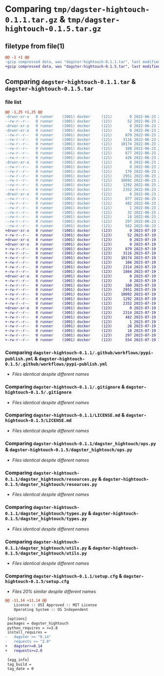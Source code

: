 # Comparing `tmp/dagster-hightouch-0.1.1.tar.gz` & `tmp/dagster-hightouch-0.1.5.tar.gz`

## filetype from file(1)

```diff
@@ -1 +1 @@
-gzip compressed data, was "dagster-hightouch-0.1.1.tar", last modified: Thu Jun 23 20:29:00 2022, max compression
+gzip compressed data, was "dagster-hightouch-0.1.5.tar", last modified: Wed Jul 19 15:00:23 2023, max compression
```

## Comparing `dagster-hightouch-0.1.1.tar` & `dagster-hightouch-0.1.5.tar`

### file list

```diff
@@ -1,25 +1,25 @@
-drwxr-xr-x   0 runner    (1001) docker     (121)        0 2022-06-23 20:29:00.155879 dagster-hightouch-0.1.1/
--rw-r--r--   0 runner    (1001) docker     (121)       52 2022-06-23 20:28:52.000000 dagster-hightouch-0.1.1/.flake8
-drwxr-xr-x   0 runner    (1001) docker     (121)        0 2022-06-23 20:29:00.155879 dagster-hightouch-0.1.1/.github/
-drwxr-xr-x   0 runner    (1001) docker     (121)        0 2022-06-23 20:29:00.155879 dagster-hightouch-0.1.1/.github/workflows/
--rw-r--r--   0 runner    (1001) docker     (121)      879 2022-06-23 20:28:52.000000 dagster-hightouch-0.1.1/.github/workflows/pypi-publish.yml
--rw-r--r--   0 runner    (1001) docker     (121)     3116 2022-06-23 20:28:52.000000 dagster-hightouch-0.1.1/.gitignore
--rw-r--r--   0 runner    (1001) docker     (121)    10174 2022-06-23 20:28:52.000000 dagster-hightouch-0.1.1/LICENSE.md
--rw-r--r--   0 runner    (1001) docker     (121)      168 2022-06-23 20:28:52.000000 dagster-hightouch-0.1.1/Makefile
--rw-r--r--   0 runner    (1001) docker     (121)      877 2022-06-23 20:29:00.155879 dagster-hightouch-0.1.1/PKG-INFO
--rw-r--r--   0 runner    (1001) docker     (121)      426 2022-06-23 20:28:52.000000 dagster-hightouch-0.1.1/README.md
-drwxr-xr-x   0 runner    (1001) docker     (121)        0 2022-06-23 20:29:00.155879 dagster-hightouch-0.1.1/dagster_hightouch/
--rw-r--r--   0 runner    (1001) docker     (121)        0 2022-06-23 20:28:52.000000 dagster-hightouch-0.1.1/dagster_hightouch/__init__.py
--rw-r--r--   0 runner    (1001) docker     (121)      176 2022-06-23 20:28:59.000000 dagster-hightouch-0.1.1/dagster_hightouch/_version.py
--rw-r--r--   0 runner    (1001) docker     (121)     2951 2022-06-23 20:28:52.000000 dagster-hightouch-0.1.1/dagster_hightouch/ops.py
--rw-r--r--   0 runner    (1001) docker     (121)    10092 2022-06-23 20:28:52.000000 dagster-hightouch-0.1.1/dagster_hightouch/resources.py
--rw-r--r--   0 runner    (1001) docker     (121)     1292 2022-06-23 20:28:52.000000 dagster-hightouch-0.1.1/dagster_hightouch/types.py
--rw-r--r--   0 runner    (1001) docker     (121)     2352 2022-06-23 20:28:52.000000 dagster-hightouch-0.1.1/dagster_hightouch/utils.py
-drwxr-xr-x   0 runner    (1001) docker     (121)        0 2022-06-23 20:29:00.155879 dagster-hightouch-0.1.1/dagster_hightouch.egg-info/
--rw-r--r--   0 runner    (1001) docker     (121)      877 2022-06-23 20:28:59.000000 dagster-hightouch-0.1.1/dagster_hightouch.egg-info/PKG-INFO
--rw-r--r--   0 runner    (1001) docker     (121)      482 2022-06-23 20:29:00.000000 dagster-hightouch-0.1.1/dagster_hightouch.egg-info/SOURCES.txt
--rw-r--r--   0 runner    (1001) docker     (121)        1 2022-06-23 20:28:59.000000 dagster-hightouch-0.1.1/dagster_hightouch.egg-info/dependency_links.txt
--rw-r--r--   0 runner    (1001) docker     (121)       32 2022-06-23 20:28:59.000000 dagster-hightouch-0.1.1/dagster_hightouch.egg-info/requires.txt
--rw-r--r--   0 runner    (1001) docker     (121)       18 2022-06-23 20:29:00.000000 dagster-hightouch-0.1.1/dagster_hightouch.egg-info/top_level.txt
--rw-r--r--   0 runner    (1001) docker     (121)      297 2022-06-23 20:28:52.000000 dagster-hightouch-0.1.1/pyproject.toml
--rw-r--r--   0 runner    (1001) docker     (121)      562 2022-06-23 20:29:00.155879 dagster-hightouch-0.1.1/setup.cfg
+drwxr-xr-x   0 runner    (1001) docker     (123)        0 2023-07-19 15:00:23.630497 dagster-hightouch-0.1.5/
+-rw-r--r--   0 runner    (1001) docker     (123)       52 2023-07-19 15:00:17.000000 dagster-hightouch-0.1.5/.flake8
+drwxr-xr-x   0 runner    (1001) docker     (123)        0 2023-07-19 15:00:23.626497 dagster-hightouch-0.1.5/.github/
+drwxr-xr-x   0 runner    (1001) docker     (123)        0 2023-07-19 15:00:23.626497 dagster-hightouch-0.1.5/.github/workflows/
+-rw-r--r--   0 runner    (1001) docker     (123)      879 2023-07-19 15:00:17.000000 dagster-hightouch-0.1.5/.github/workflows/pypi-publish.yml
+-rw-r--r--   0 runner    (1001) docker     (123)     3116 2023-07-19 15:00:17.000000 dagster-hightouch-0.1.5/.gitignore
+-rw-r--r--   0 runner    (1001) docker     (123)    10174 2023-07-19 15:00:17.000000 dagster-hightouch-0.1.5/LICENSE.md
+-rw-r--r--   0 runner    (1001) docker     (123)      168 2023-07-19 15:00:17.000000 dagster-hightouch-0.1.5/Makefile
+-rw-r--r--   0 runner    (1001) docker     (123)     2314 2023-07-19 15:00:23.630497 dagster-hightouch-0.1.5/PKG-INFO
+-rw-r--r--   0 runner    (1001) docker     (123)     1864 2023-07-19 15:00:17.000000 dagster-hightouch-0.1.5/README.md
+drwxr-xr-x   0 runner    (1001) docker     (123)        0 2023-07-19 15:00:23.630497 dagster-hightouch-0.1.5/dagster_hightouch/
+-rw-r--r--   0 runner    (1001) docker     (123)        0 2023-07-19 15:00:17.000000 dagster-hightouch-0.1.5/dagster_hightouch/__init__.py
+-rw-r--r--   0 runner    (1001) docker     (123)      160 2023-07-19 15:00:23.000000 dagster-hightouch-0.1.5/dagster_hightouch/_version.py
+-rw-r--r--   0 runner    (1001) docker     (123)     2951 2023-07-19 15:00:17.000000 dagster-hightouch-0.1.5/dagster_hightouch/ops.py
+-rw-r--r--   0 runner    (1001) docker     (123)    10092 2023-07-19 15:00:17.000000 dagster-hightouch-0.1.5/dagster_hightouch/resources.py
+-rw-r--r--   0 runner    (1001) docker     (123)     1292 2023-07-19 15:00:17.000000 dagster-hightouch-0.1.5/dagster_hightouch/types.py
+-rw-r--r--   0 runner    (1001) docker     (123)     2352 2023-07-19 15:00:17.000000 dagster-hightouch-0.1.5/dagster_hightouch/utils.py
+drwxr-xr-x   0 runner    (1001) docker     (123)        0 2023-07-19 15:00:23.630497 dagster-hightouch-0.1.5/dagster_hightouch.egg-info/
+-rw-r--r--   0 runner    (1001) docker     (123)     2314 2023-07-19 15:00:23.000000 dagster-hightouch-0.1.5/dagster_hightouch.egg-info/PKG-INFO
+-rw-r--r--   0 runner    (1001) docker     (123)      482 2023-07-19 15:00:23.000000 dagster-hightouch-0.1.5/dagster_hightouch.egg-info/SOURCES.txt
+-rw-r--r--   0 runner    (1001) docker     (123)        1 2023-07-19 15:00:23.000000 dagster-hightouch-0.1.5/dagster_hightouch.egg-info/dependency_links.txt
+-rw-r--r--   0 runner    (1001) docker     (123)       28 2023-07-19 15:00:23.000000 dagster-hightouch-0.1.5/dagster_hightouch.egg-info/requires.txt
+-rw-r--r--   0 runner    (1001) docker     (123)       18 2023-07-19 15:00:23.000000 dagster-hightouch-0.1.5/dagster_hightouch.egg-info/top_level.txt
+-rw-r--r--   0 runner    (1001) docker     (123)      297 2023-07-19 15:00:17.000000 dagster-hightouch-0.1.5/pyproject.toml
+-rw-r--r--   0 runner    (1001) docker     (123)      554 2023-07-19 15:00:23.630497 dagster-hightouch-0.1.5/setup.cfg
```

### Comparing `dagster-hightouch-0.1.1/.github/workflows/pypi-publish.yml` & `dagster-hightouch-0.1.5/.github/workflows/pypi-publish.yml`

 * *Files identical despite different names*

### Comparing `dagster-hightouch-0.1.1/.gitignore` & `dagster-hightouch-0.1.5/.gitignore`

 * *Files identical despite different names*

### Comparing `dagster-hightouch-0.1.1/LICENSE.md` & `dagster-hightouch-0.1.5/LICENSE.md`

 * *Files identical despite different names*

### Comparing `dagster-hightouch-0.1.1/dagster_hightouch/ops.py` & `dagster-hightouch-0.1.5/dagster_hightouch/ops.py`

 * *Files identical despite different names*

### Comparing `dagster-hightouch-0.1.1/dagster_hightouch/resources.py` & `dagster-hightouch-0.1.5/dagster_hightouch/resources.py`

 * *Files identical despite different names*

### Comparing `dagster-hightouch-0.1.1/dagster_hightouch/types.py` & `dagster-hightouch-0.1.5/dagster_hightouch/types.py`

 * *Files identical despite different names*

### Comparing `dagster-hightouch-0.1.1/dagster_hightouch/utils.py` & `dagster-hightouch-0.1.5/dagster_hightouch/utils.py`

 * *Files identical despite different names*

### Comparing `dagster-hightouch-0.1.1/setup.cfg` & `dagster-hightouch-0.1.5/setup.cfg`

 * *Files 20% similar despite different names*

```diff
@@ -11,14 +11,14 @@
 	License :: OSI Approved :: MIT License
 	Operating System :: OS Independent
 
 [options]
 packages = dagster_hightouch
 python_requires = >=3.8
 install_requires = 
-	dagster >= "0.14"
-	requests >= "2.0"
+	dagster>=0.14
+	requests>=2.0
 
 [egg_info]
 tag_build = 
 tag_date = 0
```

